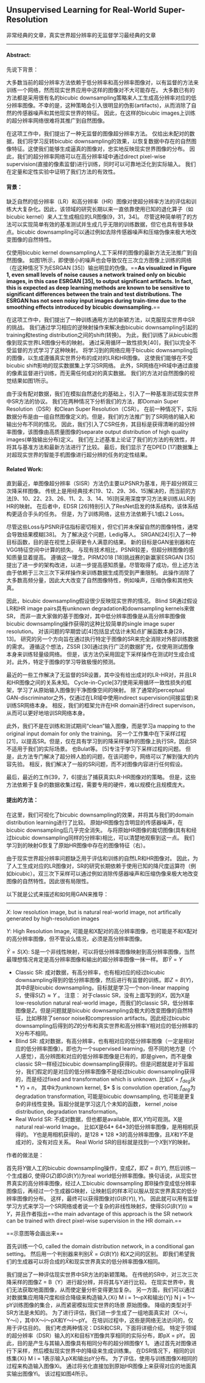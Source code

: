 ## Unsupervised Learning for Real-World Super-Resolution 

非常经典的文章，真实世界超分辨率的无监督学习最经典的文章

---

#### Abstract:

先说下背景：

大多数当前的超分辨率方法依赖于低分辨率和高分辨率图像对，以有监督的方法来训练一个网络，然而现实世界应用中这样的图像对不大可能存在。 大多数已有的方法都是采用很有名的bicubic  downsampling策略来人工生成高分辨率对应的低分辨率图像。不幸的是，这种策略会引入很明显的伪影(artifacts)，从而消除了自然的传感器噪声和其他现实世界的特征。 因此，在这样的bicubic images上训练的超分辨率网络很难将其推广到自然图像。

在这项工作中，我们提出了一种无监督的图像超分辨率方法。 仅给出未配对的数据，我们将学习反转bicubic downsampling的效果，以恢复数据中存在的自然图像特征。这使我们能够生成逼真的图像对，忠实地反映现实世界图像的分布。 因此，我们的超分辨率网络可以在高分辨率域中通过direct pixel-wise supervision(直接的像素监督)进行训练，同时可以可靠地泛化到实际输入。 我们在定量和定性实验中证明了我们方法的有效性。



####  背景：

缺乏自然的低分辨率（LR）和高分辨率（HR）图像对使超分辨率方法的评估和训练大大复杂化。因此，该领域的研究长期以来一直依靠使用已知的退化算子（如bicubic kernel）来人工生成相应的LR图像[9，31，34]。 尽管这种简单明了的方法可以实现简单有效的基准测试并生成几乎无限的训练数据，但它也具有很多缺点。bicubic downsampling可以通过例如去除传感器噪声和压缩伪像来极大地改变图像的自然特性。

仅使用bicubic kernel downsampling人工下采样的图像的最新方法无法推广到自然图像。 如图1所示，即使很小的噪声也会导致仅在三次立方图像上训练的网络（在这种情况下为ESRGAN [35]）输出明显的伪像。==**As visualized in Figure 1, even small levels of noise causes a network trained only on bicubic images, in this case ESRGAN [35], to output significant artifacts. In fact, this is expected as deep learning methods are known to be sensitive to significant differences between the train and test distributions. The ESRGAN has
not seen noisy input images during train-time due to the smoothing effects introduced by bicubic downsampling.**==

在这项工作中，我们提出了一种训练通用方法的新颖方法，以克服现实世界中SR的挑战。 我们通过学习相应的逆映射操作来解决由bicubic downsampling引起的training和testing distribution之间的shift(转换)。 为此，我们训练了从bicubic图像到现实世界LR图像分布的映射。 通过采用循环一致性损失[40]，我们以完全不受监督的方式学习了这种映射。 将学习到的网络应用于bicubic downsampling后的图像，以生成遵循真实世界分布的成对的LR和HR图像。 这使我们能够在不受bicubic shift影响的现实数据集上学习SR网络。 此外，SR网络在HR域中通过直接的像素监督进行训练，而无需任何成对的真实数据。 我们的方法对自然图像的视觉结果如图1所示。

由于没有配对数据，我们在模拟自然退化的基础上，引入了一种基准测试现实世界中SR方法的协议。 我们在两种情况下分析我们的方法，即Domain Super Resolution（DSR）和Clean Super Resolution（CSR）。 在前一种情况下，实际数据分布是由一组自然图像定义的。但是，我们的方法推广到了SR网络的输入和输出分布不同的情况。 因此，我们引入了CSR任务，其目标是获得清晰的超分辨率图像，该图像由高质量图像的separate output distribution of high quality images(单独输出分布)定义。 我们在上述基准上论证了我们的方法的有效性，并将其与基准方法和最新方法进行了比较。 最后，我们显示了在DPED [17]数据集上对超现实世界的智能手机图像进行超分辨的任务的定性结果。

#### Related Work:

直到最近，单图像超分辨率（SISR）方法仍主要以PSNR为基准，用于超分辨双三次降采样图像。 传统上是用经典技术[19、12、29、36、15]解决的，而当前的方法[9、10、22、23、26、11、2、3、14、16]则采用深度学习方法来训练从LR到HR的映射。 在后者中，EDSR [26]特别引入了ResNet启发的体系结构，该体系结构更适合手头的任务。 但是，为了训练网络，这些方法依赖于L1或L2 Loss。

尽管这些Loss与PSNR评估指标密切相关，但它们并未保留自然的图像特性，通常会导致结果模糊[38]。 为了解决这个问题，Ledig等人。  SRGAN[24]引入了一种目标函数，目的是在视觉上获得更令人满意的结果。 新的目标是GAN鉴别器和在VGG特征空间中计算的损失。 与现有技术相比，PSNR较差，但超分辨图像的感知质量显着提高。 遵循这一理念，PIRM2018 [18]挑战赛的新赢家ESRGAN [35]提出了进一步的架构改进，以进一步提高感知质量。尽管取得了成功，但上述方法由于依赖于三次三次下采样操作来训练数据生成而受到严重限制。 此操作消除了大多数高频分量，因此大大改变了自然图像特性，例如噪声，压缩伪像和其他失真。

因此，bicubic downsampling假设很少反映现实世界的情况。 Blind SR通过假设LR和HR image pairs具有unknown degradation和downsampling kernels来做SR， 而非一直大家做的基于图像对，其中低分辨率图像是从高分辨率图像做bicubic downsampling操作获得的这种比较简单的single image super resolution。 对该问题的早期尝试[4]包括显式估计未知点扩展函数本身[28，13]。 研究的另一个方向旨在通过执行特定于图像的SR来完全消除对外部训练数据的需求。 遵循这个想法，ZSSR [30]通过执行广泛的数据扩充，仅使用测试图像本身来训练轻量级网络。 但是，该方法仍采用固定下采样操作在测试时生成合成对。此外，特定于图像的学习导致极慢的预测。



最近的一些工作解决了无监督的SR设置，其中没有给出成对的LR-HR对，并且LR和HR图像之间的关系未知。 Cycle-in-Cycle[37]使用采用循环一致性损失的框架，学习了从原始输入图像到干净图像空间的映射。 除了通常的perceptual GAN-discriminator之外，仅通过在LR域中使用indirect supervision(间接监督)来训练SR网络本身。 相反，我们的框架允许在HR domain进行direct supervison，从而可以更好地培训SR网络本身。

此外，我们不是在训练和测试期间“clean”输入图像，而是学习a mapping to the original input domain for only the training。 另一个工作集中在下采样过程[21]，以提高SR。但是，仅在具有学习到的降采样操作的图像上执行SR，因此SR不适用于我们的实际场景。 也Bulat等。  [5]专注于学习下采样过程的问题。 但是，此方法专门解决了超分辨人脸的问题，在该问题中，网络可以了解到强大的内容先验。 相反，我们解决了一般的SR问题，而不对图像内容进行任何假设。

最后，最近的工作[39，7，6]提出了捕获真实LR-HR图像对的策略。 但是，这些方法依赖于复杂的数据收集过程，需要专用的硬件，难以规模化且规模庞大。 



#### 提出的方法：

在这里，我们可视化了bicubic downsampling的效果，并将其与我们的domain distribution learning进行了比较。 原始HR图像包含明显的传感器噪声，在bicubic downsampling后几乎完全消失。 与将原始HR图像的裁切图像(具有和经过bicubic downsampling同样的分辨率)相比，可以清楚地观察到这一点。 我们学习到的映射G恢复了原始HR图像中存在的图像特征（右）。

由于现实世界超分辨率问题缺乏用于评估和训练的自然LR和HR图像对。 因此，为了人工生成对应的LR图像对，SR的研究长期依赖于使用已知的降尺度运算符（例如bicubic）。双三次下采样可以通过例如消除传感器噪声和压缩伪像来极大地改变图像的自然特性。因此很有局限性。

以下就是公式来描述和如何用GAN来推导：

---

$X$:  low resolution image, but is natural real-world  image, not artifically generated by high-resolution images

$Y$: High Resolution Image, 可能是和X配对的高分辨率图像，也可能是不和X配对的高分辨率图像，但不管设么情况，必须是高分辨率图像。

$\hat{Y} = S(X)$:  S是一个非线性映射，可以将低分辨率图像映射到高分辨率图像，当然最理想情况肯定是高分辨率图像和输出的超分辨率图像一抹一样。 即$\hat{Y} = Y$



* Classic SR: 成对数据，有高分辨率，也有相对应的经过bicubic downsampling得到的低分辨率图像，然后进行有监督的训练。即$Z=B(Y)$，其中$B$是bicubic downsampling，目标就是学习一个non-linear mapping $S$，使得$S(Z)\approx Y$ 。 注意： 对于classic SR，没有上面写到的$X$，因为X是low-resolution natural real-world image，而我们的classic SR，低分辨率图像是$Z$。但是问题就是bicubic downsampling会极大的改变图像的自然特征，比如移除了sensor noise和compression artifacts。因此经过bicubic downsampling后得到的$Z$的分布和真实世界和高分辨率Y相对应的低分辨率的X分布不相同。
* Blind SR: 成对数据，有高分辨率，也有相对应的低分辨率图像（一定是相对应的低分辨率图像）。即也为一个supervised learning，但不同的地方是（个人感觉），高分辨图和对应的低分辨率图像是已有的，即是given，而不是像classic SR一样经过bicubic downsampling获得的。但是问题就是对于盲超分，我们假定的是对应的低分辨率图像不是经过bicubic downsampling获得的，而是经过fixed and transformation which is unknown. 比如$X = f_{deg}(k*Y) + n$， 其中$k$为unknown kernel, $* $ is convolution operation, $f_{deg}$为degradation transformation, 可能是bicubic downsampling, 也可能是更复杂的非线性变换。盲超分就是学习这几个未知的函数， kernel ,noise distribution, degradation transformation。
* Real World SR: 不成对数据，但也都是available, 即$X$,$Y$均可观测。X是natural real-world Image。 比如$X$是64* 64*3的低分辨率图像，是用相机获得的。 $Y$也是用相机获得的，是128 * 128 *3的高分辨率图像，且$X$和$Y$不是成对的，没有对应关系。 Real World SR的目标就是找到一个$X$到$Y$的映射。



作者的做法是：

首先将$Y$做人工的bicubic downsampling操作，变成$Z$，即$Z=B(Y)$, 然后训练一个生成器$G$, 使得$G(Z)$即$G(B(Y))$为real world低分辨率图像。换句话说，从现实世界真实的高分辨率图像，经过人工bicubic downsampling 即B操作变成低分辨率图像后，再经过一个生成器G映射，让映射后的样本可以服从现实世界真实的低分辨率图像的分布。 这样，最终可以获得图像对$(G(B(Y)), Y)$。 因此就可以用有监督学习方式来学习一个SR网络或者说一个复杂的非线性映射$S$，使得$S(G(B(Y))) \approx Y$，并且作者指出==the main advantage of this approach is the SR network can be trained with direct pixel-wise supervision in the HR domain.==



==示意图等会画出来==



首先训练一个G, called the domain distribution network, in a conditional gan setting。 然后用一个判别器来判别$\hat{X}=G(B(Y))$ 和$X$之间的区别。 即我们希望我们的生成器可以将合成的$\hat{X}$和现实世界真实的低分辨率图像$X$相同。

















































我们提出了一种评估现实世界中SR方法的新颖策略。 在传统的SR中，对三次三次降采样的图像Z = B（Y）进行超分辨，并将其与Y进行比较。 在现实世界中，我们无法获取地面图像，从而使定量分析变得更加复杂。 另一方面，我们可以通过对数据集应用降尺度和综合降级来构造输入{Xi} M i = 1〜pX和输出{Yj} N j = 1〜pY训练图像的集合，从而紧密模拟现实世界的场景 原始图像。
   降级的类型对于SR方法是未知的。
   为了进行评估，我们进一步生成了一组地面真实对（X〜i，Y〜i），其中X〜i〜pX和Y〜i〜pY。 在培训过程中，这些是网络无法访问的，仅用于评估目的。 我们考虑两种情况：DSR和CSR，下面将详细介绍。
   特定于领域的超分辨率（DSR）输入的X和目标Y图像共享相同的实际分布，即pX = pY。 因此，目的是产生与其输入图像具有相同分布的超分辨图像Y 1。 通过首先对图像进行下采样，然后模拟现实世界中的降级来生成训练集。 在DSR情况下，相同的训练集{Xi} M i = 1表示输入pX和输出pY分布。 为了评估，使用与训练图像Xi相同的过程来构造输入图像Xi。 通过将劣化直接加到原始HR图像上来获得对应的地面真实输出图像Yi。 该过程如图4所示。